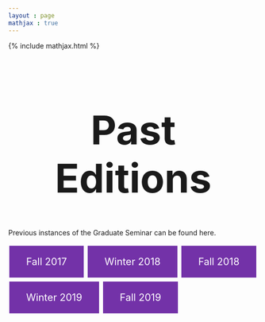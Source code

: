 ```yaml
---
layout : page
mathjax : true
---
```

{% include mathjax.html %}

<center> <h1 style="font-size:80px">Past Editions </h1> </center>

Previous instances of the Graduate Seminar can be found here.

<style>
         .button {
         background-color: #7332A8;
         border: none;
         color: white;
         padding: 20px 34px;
         text-align: center;
         text-decoration: none;
         display: inline-block;
         font-size: 20px;
         margin: 4px 2px;
         cursor: pointer;
         }
      </style>
      
   <body>
      <a href="/editions/fall2017" class="button">Fall 2017</a>
      <a href="/editions/winter2018" class="button">Winter 2018</a>
      <a href="/editions/fall2018" class="button">Fall 2018</a>
      <a href="/editions/winter2019" class="button">Winter 2019</a>
    </body>  
    
    
  <body>
      <a href="/editions/fall2018" class="button">Fall 2019</a>
  </body>

